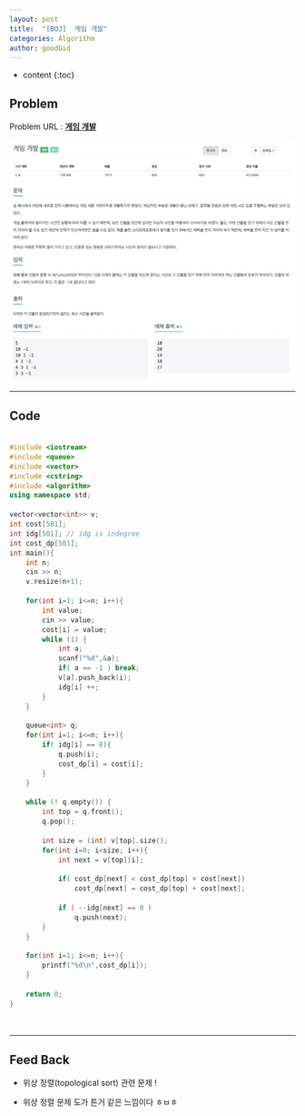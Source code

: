 ```yaml
---
layout: post
title:  "[BOJ]  게임 개발"
categories: Algorithm
author: goodGid
---
```

* content
{:toc}


## Problem
Problem URL : **[게임 개발](https://www.acmicpc.net/problem/1516)**


![](/assets/img/algorithm/1516_1.png)
![](/assets/img/algorithm/1516_2.png)



---
 
## Code
``` cpp

#include <iostream>
#include <queue>
#include <vector>
#include <cstring>
#include <algorithm>
using namespace std;

vector<vector<int>> v;
int cost[501];
int idg[501]; // idg is indegree
int cost_dp[501];
int main(){
    int n;
    cin >> n;
    v.resize(n+1);
    
    for(int i=1; i<=n; i++){
        int value;
        cin >> value;
        cost[i] = value;
        while (1) {
            int a;
            scanf("%d",&a);
            if( a == -1 ) break;
            v[a].push_back(i);
            idg[i] ++;
        }
    }
    
    queue<int> q;
    for(int i=1; i<=n; i++){
        if( idg[i] == 0){
            q.push(i);
            cost_dp[i] = cost[i];
        }
    }
    
    while (! q.empty()) {
        int top = q.front();
        q.pop();
        
        int size = (int) v[top].size();
        for(int i=0; i<size; i++){
            int next = v[top][i];
            
            if( cost_dp[next] < cost_dp[top] + cost[next])
                cost_dp[next] = cost_dp[top] + cost[next];
    
            if ( --idg[next] == 0 )
                q.push(next);
        }
    }
    
    for(int i=1; i<=n; i++){
        printf("%d\n",cost_dp[i]);
    }
    
    return 0;
}




```

---

## Feed Back 
* 위상 정렬(topological sort) 관련 문제 !

* 위상 정렬 문제 도가 튼거 같은 느낌이다 ㅎㅂㅎ 
